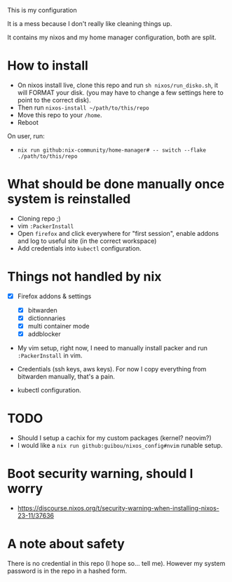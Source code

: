 This is my configuration

It is a mess because I don't really like cleaning things up.

It contains my nixos and my home manager configuration, both are split.

# How to install

- On nixos install live, clone this repo and run `sh nixos/run_disko.sh`, it will FORMAT your disk. (you may have to change a few settings here to point to the correct disk).
- Then run `nixos-install ~/path/to/this/repo`
- Move this repo to your `/home`.
- Reboot

On user, run:

- `nix run github:nix-community/home-manager# -- switch --flake ./path/to/this/repo`

# What should be done manually once system is reinstalled

- Cloning repo ;)
- vim `:PackerInstall`
- Open `firefox` and click everywhere for "first session", enable addons and
  log to useful site (in the correct workspace)
- Add credentials into `kubectl` configuration.

# Things not handled by nix

- [X] Firefox addons & settings

  - [X] bitwarden
  - [X] dictionnaries
  - [X] multi container mode
  - [X] addblocker

- My vim setup, right now, I need to manually install packer and run `:PackerInstall` in vim.

- Credentials (ssh keys, aws keys). For now I copy everything from bitwarden manually, that's a pain.

- kubectl configuration.

# TODO

- Should I setup a cachix for my custom packages (kernel? neovim?)
- I would like a `nix run github:guibou/nixos_config#nvim` runable setup.

# Boot security warning, should I worry

- https://discourse.nixos.org/t/security-warning-when-installing-nixos-23-11/37636

# A note about safety

There is no credential in this repo (I hope so... tell me). However my system password is in the repo in a hashed form.
